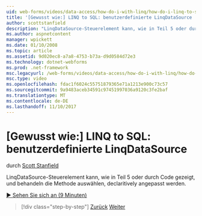 ```yaml
---
uid: web-forms/videos/data-access/how-do-i-with-linq/how-do-i-linq-to-sql-custom-linqdatasource
title: '[Gewusst wie:] LINQ to SQL: benutzerdefinierte LinqDataSource | Microsoft Docs'
author: scottstanfield
description: "LinqDataSource-Steuerelement kann, wie in Teil 5 oder durch Code gezeigt, und behandeln die Methode auswählen, declaritively angepasst werden."
ms.author: aspnetcontent
manager: wpickett
ms.date: 01/10/2008
ms.topic: article
ms.assetid: 9d020ec8-a7a8-4753-b73a-d9d0584d72e3
ms.technology: dotnet-webforms
ms.prod: .net-framework
msc.legacyurl: /web-forms/videos/data-access/how-do-i-with-linq/how-do-i-linq-to-sql-custom-linqdatasource
msc.type: video
ms.openlocfilehash: fdac1f6024c55751879365e71a1213e900c73c57
ms.sourcegitcommit: 9a9483aceb34591c97451997036a9120c3fe2baf
ms.translationtype: MT
ms.contentlocale: de-DE
ms.lasthandoff: 11/10/2017
---
```

<a name="how-do-i-linq-to-sql-custom-linqdatasource"></a>[Gewusst wie:] LINQ to SQL: benutzerdefinierte LinqDataSource
====================
durch [Scott Stanfield](https://github.com/scottstanfield)

LinqDataSource-Steuerelement kann, wie in Teil 5 oder durch Code gezeigt, und behandeln die Methode auswählen, declaritively angepasst werden.

[&#9654; Sehen Sie sich an (9 Minuten)](https://channel9.msdn.com/Blogs/ASP-NET-Site-Videos/how-do-i-linq-to-sql-custom-linqdatasource)

>[!div class="step-by-step"]
[Zurück](how-do-i-linq-to-sql-linqdatasource.md)
[Weiter](how-do-i-linq-to-sql-using-stored-procedures.md)
